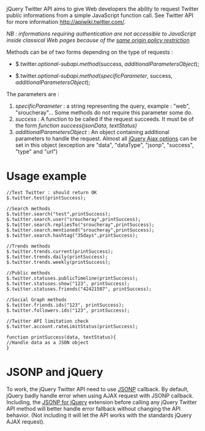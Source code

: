 jQuery Twitter API aims to give Web developers the ability to request Twitter public informations from a simple JavaScript function call. See Twitter API for more information http://apiwiki.twitter.com/.

_NB : informations requiring authentication are not accessible to JavaScript inside classical Web pages because of the [same origin policy restriction](https://developer.mozilla.org/en/Same_origin_policy_for_JavaScript)_


Methods can be of two forms depending on the type of requests :

  * $.twitter._optional-subapi.method_(success, _additionalParametersObject_);

  * $.twitter._optional-subapi.method_(_specificParameter_, success, _additionalParametersObject_);


The parameters are :
  1. _specificParameter_ : a string representing the query, example : "web", "sroucheray"... Some methods do not require this parameter some do.
  1. _success_ : A function to be called if the request succeeds. It must be of the form _function success(jsonData, textStatus)_
  1. _additionalParametersObject_ : An object containing additional parameters to handle the request. Almost all [jQuery Ajax options](http://docs.jquery.com/Ajax/jQuery.ajax#options) can be set in this object (exception are "data", "dataType", "jsonp", "success", "type" and "url")

# Usage example #
```
//Test Twitter : should return OK 
$.twitter.test(printSuccess);

//Search methods
$.twitter.search("test",printSuccess);
$.twitter.search.user("sroucheray",printSuccess);
$.twitter.search.repliesTo("sroucheray",printSuccess);
$.twitter.search.mentioned("sroucheray",printSuccess);
$.twitter.search.hashtag("35days",printSuccess);

//Trends methods
$.twitter.trends.current(printSuccess);
$.twitter.trends.daily(printSuccess);
$.twitter.trends.weekly(printSuccess);

//Public methods
$.twitter.statuses.publicTimeline(printSuccess);
$.twitter.statuses.show("123", printSuccess);
$.twitter.statuses.friends("42421507", printSuccess);

//Social Graph methods 
$.twitter.friends.ids("123", printSuccess);
$.twitter.followers.ids("123", printSuccess);

//Twitter API limitation check
$.twitter.account.rateLimitStatus(printSuccess);

function printSuccess(data, textStatus){
//Handle data as a JSON object
}
```

# JSONP and jQuery #
To work, the jQuery Twitter API need to use [JSONP](http://en.wikipedia.org/wiki/JSON#JSONP) callback.
By default, jQuery badly handle error when using AJAX request with JSONP callback. Including, the [JSONP for jQuery](http://code.google.com/p/jquery-jsonp/) extension before calling any jQuery Twitter API method will better handle error fallback without changing the API behavior. (Not including it will let the API works with the standards jQuery AJAX request).